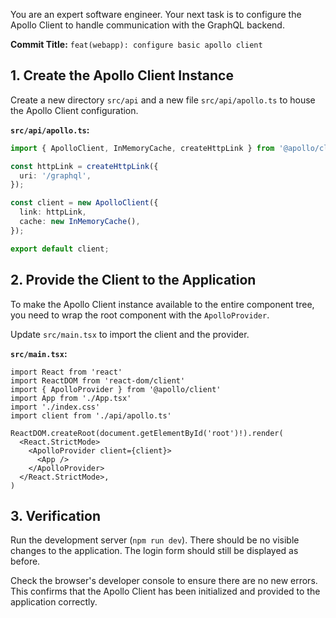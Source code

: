 You are an expert software engineer. Your next task is to configure the Apollo Client to handle communication with the GraphQL backend.

**Commit Title:** `feat(webapp): configure basic apollo client`

## 1. Create the Apollo Client Instance

Create a new directory `src/api` and a new file `src/api/apollo.ts` to house the Apollo Client configuration.

**`src/api/apollo.ts`:**
```ts
import { ApolloClient, InMemoryCache, createHttpLink } from '@apollo/client';

const httpLink = createHttpLink({
  uri: '/graphql',
});

const client = new ApolloClient({
  link: httpLink,
  cache: new InMemoryCache(),
});

export default client;
```

## 2. Provide the Client to the Application

To make the Apollo Client instance available to the entire component tree, you need to wrap the root component with the `ApolloProvider`.

Update `src/main.tsx` to import the client and the provider.

**`src/main.tsx`:**
```tsx
import React from 'react'
import ReactDOM from 'react-dom/client'
import { ApolloProvider } from '@apollo/client'
import App from './App.tsx'
import './index.css'
import client from './api/apollo.ts'

ReactDOM.createRoot(document.getElementById('root')!).render(
  <React.StrictMode>
    <ApolloProvider client={client}>
      <App />
    </ApolloProvider>
  </React.StrictMode>,
)
```

## 3. Verification

Run the development server (`npm run dev`). There should be no visible changes to the application. The login form should still be displayed as before.

Check the browser's developer console to ensure there are no new errors. This confirms that the Apollo Client has been initialized and provided to the application correctly.

